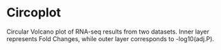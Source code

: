 # Circoplot
Circular Volcano plot of RNA-seq results from two datasets. Inner layer represents Fold Changes, while outer layer corresponds to -log10(adj.P). 
